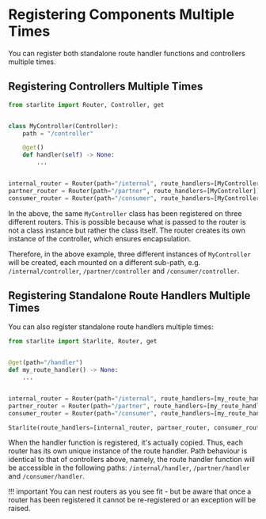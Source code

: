 # Registering Components Multiple Times

You can register both standalone route handler functions and controllers multiple times.

## Registering Controllers Multiple Times

```python
from starlite import Router, Controller, get


class MyController(Controller):
    path = "/controller"

    @get()
    def handler(self) -> None:
        ...


internal_router = Router(path="/internal", route_handlers=[MyController])
partner_router = Router(path="/partner", route_handlers=[MyController])
consumer_router = Router(path="/consumer", route_handlers=[MyController])
```

In the above, the same `MyController` class has been registered on three different routers. This is possible because
what is passed to the router is not a class instance but rather the class itself. The router creates its own instance of
the controller, which ensures encapsulation.

Therefore, in the above example, three different instances of `MyController` will be created, each mounted on a
different sub-path, e.g. `/internal/controller`, `/partner/controller` and `/consumer/controller`.

## Registering Standalone Route Handlers Multiple Times

You can also register standalone route handlers multiple times:

```python
from starlite import Starlite, Router, get


@get(path="/handler")
def my_route_handler() -> None:
    ...


internal_router = Router(path="/internal", route_handlers=[my_route_handler])
partner_router = Router(path="/partner", route_handlers=[my_route_handler])
consumer_router = Router(path="/consumer", route_handlers=[my_route_handler])

Starlite(route_handlers=[internal_router, partner_router, consumer_router])
```

When the handler function is registered, it's actually copied. Thus, each router has its own unique instance of
the route handler. Path behaviour is identical to that of controllers above, namely, the route handler
function will be accessible in the following paths: `/internal/handler`, `/partner/handler` and `/consumer/handler`.

!!! important
    You can nest routers as you see fit - but be aware that once a router has been registered it cannot be
    re-registered or an exception will be raised.
